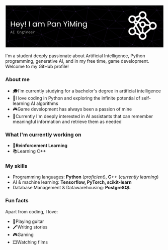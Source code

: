![Header](./profile-banner.png)

I'm a student deeply passionate about Artificial Intelligence, Python programming, generative AI, and in my free time, game development. Welcome to my GitHub profile!
### About me

- 🎓I'm currently studying for a bachelor's degree in artificial intelligence
- 🐍I love coding in Python and exploring the infinite potential of self-learning AI algorithms
- 🎮Game development has always been a passion of mine
- 🤖Currently I'm deeply interested in AI assistants that can remember meaningful information and retrieve them as needed

### What I'm currently working on

- 🌿**Reinforcement Learning**
- 📚Learning C++

### My skills

- Programming languages: **Python** (_proficient_), **C++** (_currently learning_)
- AI & machine learning: **Tensorflow, PyTorch, scikit-learn**
- Database Management & Datawarehousing: **PostgreSQL**

### Fun facts

Apart from coding, I love:
- 🎸Playing guitar
- 🖍️Writing stories
- 🎮Gaming
- 🎞️Watching films
